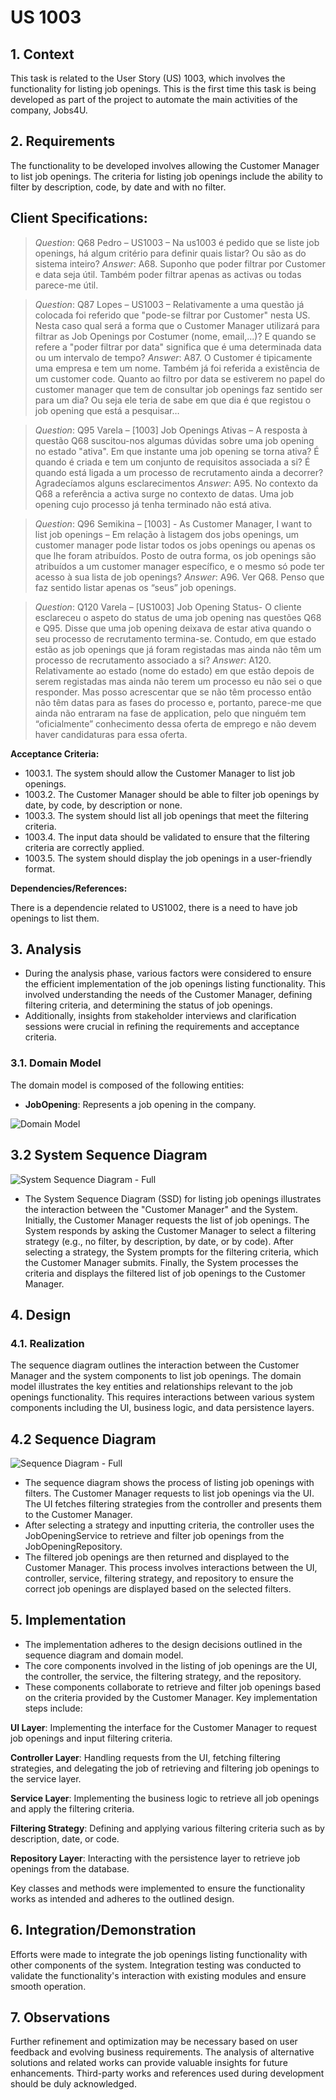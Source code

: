 # US 1003

## 1. Context

This task is related to the User Story (US) 1003, which involves the functionality for listing job openings.
This is the first time this task is being developed as part of the project to automate the main activities of the
company, Jobs4U.

## 2. Requirements

The functionality to be developed involves allowing the Customer Manager to list job openings.
The criteria for listing job openings include the ability to filter by description, code, by date and with no filter.

## Client Specifications:

> *Question*: Q68 Pedro – US1003 – Na us1003 é pedido que se liste job openings, há algum critério para definir quais
> listar? Ou são as do sistema inteiro?
> *Answer*: A68. Suponho que poder filtrar por Customer e data seja útil. Também poder filtrar apenas as activas ou
> todas parece-me útil.

> *Question*: Q87 Lopes – US1003 – Relativamente a uma questão já colocada foi referido que "pode-se filtrar por
> Customer" nesta US.
> Nesta caso qual será a forma que o Customer Manager utilizará para filtrar as Job Openings por Costumer (nome,
> email,...)?
> E quando se refere a "poder filtrar por data" significa que é uma determinada data ou um intervalo de tempo?
> *Answer*: A87. O Customer é tipicamente uma empresa e tem um nome. Também já foi referida a existência de um customer
> code.
> Quanto ao filtro por data se estiverem no papel do customer manager que tem de consultar job openings faz sentido ser
> para um dia? Ou seja ele teria de sabe em que dia é que registou o job opening que está a pesquisar…

> *Question*: Q95 Varela – [1003] Job Openings Ativas – A resposta à questão Q68 suscitou-nos algumas dúvidas sobre uma
> job opening no estado "ativa".
> Em que instante uma job opening se torna ativa? É quando é criada e tem um conjunto de requisitos associada a si? É
> quando está ligada a um processo de recrutamento ainda a decorrer?
> Agradecíamos alguns esclarecimentos
> *Answer*: A95. No contexto da Q68 a referência a activa surge no contexto de datas.
> Uma job opening cujo processo já tenha terminado não está ativa.

> *Question*: Q96 Semikina – [1003] - As Customer Manager, I want to list job openings – Em relação à listagem dos jobs
> openings,
> um customer manager pode listar todos os jobs openings ou apenas os que lhe foram atribuídos.
> Posto de outra forma, os job openings são atribuídos a um customer manager específico, e o mesmo só pode ter acesso à
> sua lista de job openings?
> *Answer*: A96. Ver Q68. Penso que faz sentido listar apenas os “seus” job openings.


> *Question*: Q120 Varela – [US1003] Job Opening Status- O cliente esclareceu o aspeto do status de uma job opening nas
> questões Q68 e Q95.
> Disse que uma job opening deixava de estar ativa quando o seu processo de recrutamento termina-se.
> Contudo, em que estado estão as job openings que já foram registadas mas ainda não têm um processo de recrutamento
> associado a si?
> *Answer*: A120. Relativamente ao estado (nome do estado) em que estão depois de serem registadas mas ainda não terem
> um processo eu não sei o que responder.
> Mas posso acrescentar que se não têm processo então não têm datas para as fases do processo e, portanto,
> parece-me que ainda não entraram na fase de application, pelo que ninguém tem “oficialmente” conhecimento dessa oferta
> de emprego e não devem haver candidaturas para essa oferta.

**Acceptance Criteria:**

- 1003.1. The system should allow the Customer Manager to list job openings.
- 1003.2. The Customer Manager should be able to filter job openings by date, by code, by description or none.
- 1003.3. The system should list all job openings that meet the filtering criteria.
- 1003.4. The input data should be validated to ensure that the filtering criteria are correctly applied.
- 1003.5. The system should display the job openings in a user-friendly format.


**Dependencies/References:**

There is a dependencie related to US1002, there is a need to have job openings to list them.

## 3. Analysis

- During the analysis phase, various factors were considered to ensure the efficient implementation of the job openings
listing functionality.
This involved understanding the needs of the Customer Manager, defining filtering criteria, and determining the status
of job openings.
- Additionally, insights from stakeholder interviews and clarification sessions were crucial in refining the requirements
and acceptance criteria.


### 3.1. Domain Model

The domain model is composed of the following entities:

- **JobOpening**: Represents a job opening in the company.

![Domain Model](C:\Users\gonca\IdeaProjects\sem4pi-23-24-2dh3\docs\sprintB\1003\svg\1003-domain-model.png)

## 3.2 System Sequence Diagram

![System Sequence Diagram - Full](C:\Users\gonca\IdeaProjects\sem4pi-23-24-2dh3\docs\sprintB\1003\svg\1003-system-sequence-diagram-System_Sequence_Diagram__SSD____List_job_openings.png)

- The System Sequence Diagram (SSD) for listing job openings illustrates the interaction between the "Customer Manager" and the System. 
Initially, the Customer Manager requests the list of job openings. The System responds by asking the Customer Manager to select a filtering strategy 
(e.g., no filter, by description, by date, or by code). 
After selecting a strategy, the System prompts for the filtering criteria, which the Customer Manager submits. 
Finally, the System processes the criteria and displays the filtered list of job openings to the Customer Manager.

## 4. Design

### 4.1. Realization

The sequence diagram outlines the interaction between the Customer Manager and the system components to list job
openings.
The domain model illustrates the key entities and relationships relevant to the job openings functionality.
This requires interactions between various system components including the UI, business logic,
and data persistence layers.


## 4.2 Sequence Diagram

![Sequence Diagram - Full](C:\Users\gonca\IdeaProjects\sem4pi-23-24-2dh3\docs\sprintB\1003\svg\1003-sequence-diagram-List_Job_Openings___Sequence_Diagram.png)

- The sequence diagram shows the process of listing job openings with filters. 
The Customer Manager requests to list job openings via the UI. 
The UI fetches filtering strategies from the controller and presents them to the Customer Manager. 
- After selecting a strategy and inputting criteria, the controller uses the JobOpeningService to retrieve and 
filter job openings from the JobOpeningRepository. 
- The filtered job openings are then returned and displayed to the Customer Manager. 
This process involves interactions between the UI, controller, service, filtering strategy, 
and repository to ensure the correct job openings are displayed based on the selected filters.

## 5. Implementation

- The implementation adheres to the design decisions outlined in the sequence diagram and domain model. 
- The core components involved in the listing of job openings are the UI, the controller, the service, the filtering strategy, and the repository. 
- These components collaborate to retrieve and filter job openings based on the criteria provided by the Customer Manager. Key implementation steps include:

**UI Layer**: Implementing the interface for the Customer Manager to request job openings and input filtering criteria.

**Controller Layer**: Handling requests from the UI, fetching filtering strategies, and delegating the job of retrieving and filtering job openings to the service layer.

**Service Layer**: Implementing the business logic to retrieve all job openings and apply the filtering criteria.

**Filtering Strategy**: Defining and applying various filtering criteria such as by description, date, or code.

**Repository Layer**: Interacting with the persistence layer to retrieve job openings from the database.

Key classes and methods were implemented to ensure the functionality works as intended and adheres to the outlined design.

## 6. Integration/Demonstration

Efforts were made to integrate the job openings listing functionality with other components of the system.
Integration testing was conducted to validate the functionality's interaction with existing modules and ensure smooth
operation.

## 7. Observations

Further refinement and optimization may be necessary based on user feedback and evolving business requirements.
The analysis of alternative solutions and related works can provide valuable insights for future enhancements.
Third-party works and references used during development should be duly acknowledged.